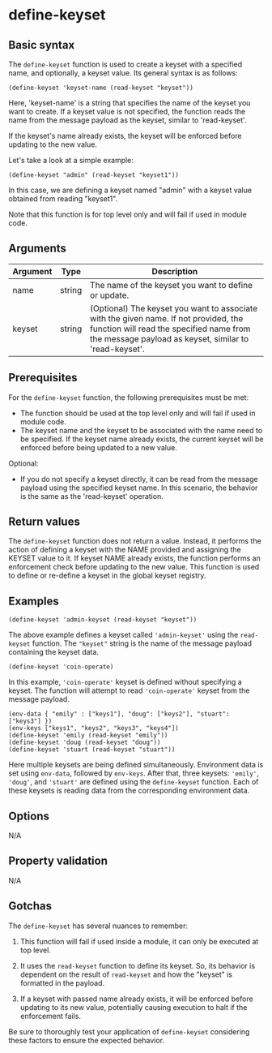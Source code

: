 # define-keyset

## Basic syntax

The `define-keyset` function is used to create a keyset with a specified name, and optionally, a keyset value. Its general syntax is as follows:

```pact
(define-keyset 'keyset-name (read-keyset "keyset"))
```

Here, 'keyset-name' is a string that specifies the name of the keyset you want to create. If a keyset value is not specified, the function reads the name from the message payload as the keyset, similar to 'read-keyset'. 

If the keyset's name already exists, the keyset will be enforced before updating to the new value. 

Let's take a look at a simple example:

```pact
(define-keyset "admin" (read-keyset "keyset1"))
```

In this case, we are defining a keyset named "admin" with a keyset value obtained from reading "keyset1".

Note that this function is for top level only and will fail if used in module code.

## Arguments

| Argument | Type | Description |
| -------- | ---- | ----------- |
| name     | string | The name of the keyset you want to define or update. |
| keyset   | string | (Optional) The keyset you want to associate with the given name. If not provided, the function will read the specified name from the message payload as keyset, similar to 'read-keyset'. |


## Prerequisites

For the `define-keyset` function, the following prerequisites must be met:

- The function should be used at the top level only and will fail if used in module code.
- The keyset name and the keyset to be associated with the name need to be specified. If the keyset name already exists, the current keyset will be enforced before being updated to a new value.
  
Optional: 

- If you do not specify a keyset directly, it can be read from the message payload using the specified keyset name. In this scenario, the behavior is the same as the 'read-keyset' operation.

## Return values

The `define-keyset` function does not return a value. Instead, it performs the action of defining a keyset with the NAME provided and assigning the KEYSET value to it. If keyset NAME already exists, the function performs an enforcement check before updating to the new value. This function is used to define or re-define a keyset in the global keyset registry.

## Examples

```pact
(define-keyset 'admin-keyset (read-keyset "keyset"))
```

The above example defines a keyset called `'admin-keyset'` using the `read-keyset` function. The `"keyset"` string is the name of the message payload containing the keyset data.

```pact
(define-keyset 'coin-operate)
```

In this example, `'coin-operate'` keyset is defined without specifying a keyset. The function will attempt to read `'coin-operate'` keyset from the message payload.


```pact
(env-data { "emily" : ["keys1"], "doug": ["keys2"], "stuart": ["keys3"] })
(env-keys ["keys1", "keys2", "keys3", "keys4"])
(define-keyset 'emily (read-keyset "emily"))
(define-keyset 'doug (read-keyset "doug"))
(define-keyset 'stuart (read-keyset "stuart"))
```

Here multiple keysets are being defined simultaneously. Environment data is set using `env-data`, followed by `env-keys`. After that, three keysets: `'emily'`, `'doug'`, and `'stuart'` are defined using the `define-keyset` function. Each of these keysets is reading data from the corresponding environment data.


## Options

N/A

## Property validation

N/A

## Gotchas

The `define-keyset` has several nuances to remember:

1) This function will fail if used inside a module, it can only be executed at top level.

2) It uses the `read-keyset` function to define its keyset. So, its behavior is dependent on the result of `read-keyset` and how the "keyset" is formatted in the payload.

3) If a keyset with passed name already exists, it will be enforced before updating to its new value, potentially causing execution to halt if the enforcement fails. 

Be sure to thoroughly test your application of `define-keyset` considering these factors to ensure the expected behavior.

